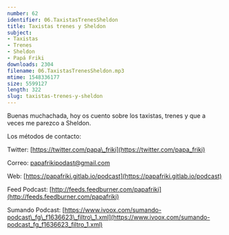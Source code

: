 ```yaml
---
number: 62
identifier: 06.TaxistasTrenesSheldon
title: Taxistas trenes y Sheldon
subject:
- Taxistas
- Trenes
- Sheldon
- Papá Friki
downloads: 2304
filename: 06.TaxistasTrenesSheldon.mp3
mtime: 1548336177
size: 5599127
length: 322
slug: taxistas-trenes-y-sheldon
---
```

Buenas muchachada, hoy os cuento sobre los taxistas, trenes y que a veces me parezco a Sheldon.  

Los métodos de contacto:  

Twitter: [https://twitter.com/papa\_friki](https://twitter.com/papa_friki)

Correo: [papafrikipodast@gmail.com](https://archive.org/details/papafrikipodast@gmail.com)

Web: [https://papafriki.gitlab.io/podcast](https://papafriki.gitlab.io/podcast)

Feed Podcast: [http://feeds.feedburner.com/papafriki](http://feeds.feedburner.com/papafriki)

Sumando Podcast: [https://www.ivoox.com/sumando-podcast\_fg\_f1636623\_filtro\_1.xml](https://www.ivoox.com/sumando-podcast_fg_f1636623_filtro_1.xml)
